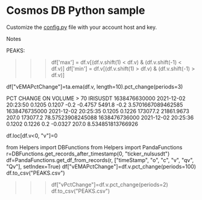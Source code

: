# Cosmos DB Python sample

Customize the [config.py](./config.py) file with your account host and key.


Notes

PEAKS:
>>> df['max'] = df.v[(df.v.shift(1) < df.v) & (df.v.shift(-1) < df.v)]
>>> df['min'] = df.v[(df.v.shift(1) > df.v) & (df.v.shift(-1) > df.v)]

df["vEMAPctChange"]=ta.ema(df.v, length=10).pct_change(periods=3)



PCT CHANGE ON VOLUME > 70 IRISUSDT
1638476630000	2021-12-02 20:23:50	0.1205	0.1207	-0.2	-0.4757	5491.8		-0.2	3.5701667089462585
1638476735000	2021-12-02 20:25:35	0.1205	0.1226	173077.2	21861.9673	207.0	173077.2		78.57523908245088
1638476736000	2021-12-02 20:25:36	0.1202	0.1226	0.2	-0.0327	207.0			8.534851813766926



df.loc[df.v<0, "v"]=0

from Helpers import DBFunctions
from Helpers import PandaFunctions
r=DBFunctions.get_records_after_timestamp(0, "ticker_nulsusdt")
df=PandaFunctions.get_df_from_records(r, ["timeStamp", "o", "c", "v", "qv", "Qv"], setIndex=True)
df["vEMAPctChange"]=df.v.pct_change(periods=100)
df.to_csv("PEAKS.csv")


>>> df["vPctChange"]=df.v.pct_change(periods=2)
>>> df.to_csv("PEAKS.csv")